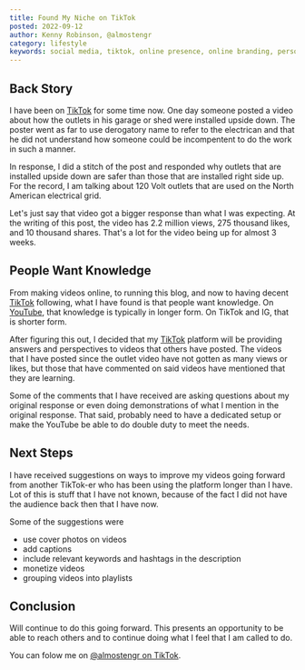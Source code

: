 ```yaml
---
title: Found My Niche on TikTok
posted: 2022-09-12
author: Kenny Robinson, @almostengr
category: lifestyle
keywords: social media, tiktok, online presence, online branding, personal branding
---
```


## Back Story

I have been on 
<a href="https://tiktok.com/@almostengr" target="_blank">TikTok</a>
for some time now. One day someone posted a video about how the outlets in 
his garage or shed were installed upside down. The poster went as far to use derogatory name to refer
to the electrican and that he did not understand how someone could be incompentent to do the work 
in such a manner.

In response, I did a stitch of the post and responded why outlets that are installed upside down are 
safer than those that are installed right side up. For the record, I am talking about 120 Volt outlets 
that are used on the North American electrical grid. 

Let's just say that video got a bigger response than what I was expecting. At the writing of this post, 
the video has 2.2 million views, 275 thousand likes, and 10 thousand shares. That's a lot for the video 
being up for almost 3 weeks. 

## People Want Knowledge

From making videos online, to running this blog, and now to having decent 
<a href="https://tiktok.com/@almostengr" target="_blank">TikTok</a>
following, what I have found
is that people want knowledge. On 
<a href="https://youtube.com/robinsonhandyandtechnologyservices" target="_blank">YouTube</a>,
that knowledge is typically in longer form. On TikTok and IG, 
that is shorter form.

After figuring this out, I decided that my 
<a href="https://tiktok.com/@almostengr" target="_blank">TikTok</a>
platform will be providing answers and perspectives
to videos that others have posted. The videos that I have posted since the outlet video have not gotten 
as many views or likes, but those that have commented on said videos have mentioned that they are learning. 

Some of the comments that I have received are asking questions about my original response or even 
doing demonstrations of what I mention in the original response. That said, probably need to have a dedicated
setup or make the YouTube be able to do double duty to meet the needs.

## Next Steps

I have received suggestions on ways to improve my videos going forward from another TikTok-er who has 
been using the platform longer than I have. Lot of this is stuff that I have not known, because of the 
fact I did not have the audience back then that I have now.

Some of the suggestions were

* use cover photos on videos
* add captions
* include relevant keywords and hashtags in the description
* monetize videos
* grouping videos into playlists

## Conclusion

Will continue to do this going forward. This presents an opportunity to be able to reach others and to 
continue doing what I feel that I am called to do. 

You can folow me on 
<a href="https://www.tiktok.com/@almostengr" target="_blank">@almostengr on TikTok</a>.



